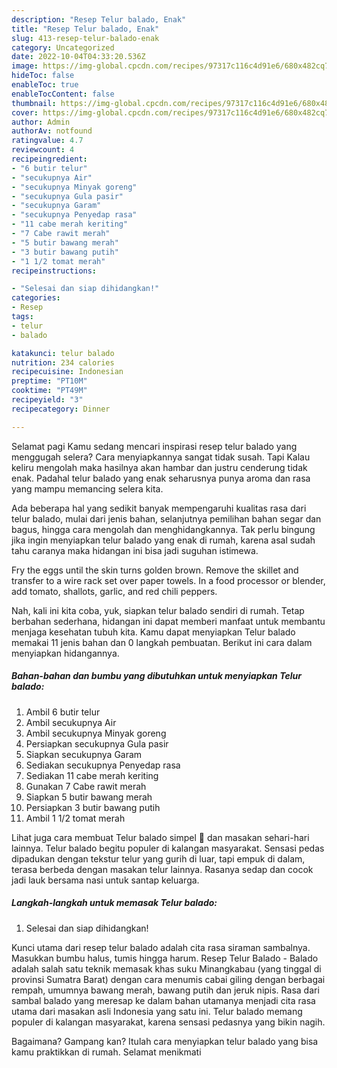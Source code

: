 ```yaml
---
description: "Resep Telur balado, Enak"
title: "Resep Telur balado, Enak"
slug: 413-resep-telur-balado-enak
category: Uncategorized
date: 2022-10-04T04:33:20.536Z
image: https://img-global.cpcdn.com/recipes/97317c116c4d91e6/680x482cq70/telur-balado-foto-resep-utama.jpg
hideToc: false
enableToc: true
enableTocContent: false
thumbnail: https://img-global.cpcdn.com/recipes/97317c116c4d91e6/680x482cq70/telur-balado-foto-resep-utama.jpg
cover: https://img-global.cpcdn.com/recipes/97317c116c4d91e6/680x482cq70/telur-balado-foto-resep-utama.jpg
author: Admin
authorAv: notfound
ratingvalue: 4.7
reviewcount: 4
recipeingredient:
- "6 butir telur"
- "secukupnya Air"
- "secukupnya Minyak goreng"
- "secukupnya Gula pasir"
- "secukupnya Garam"
- "secukupnya Penyedap rasa"
- "11 cabe merah keriting"
- "7 Cabe rawit merah"
- "5 butir bawang merah"
- "3 butir bawang putih"
- "1 1/2 tomat merah"
recipeinstructions:

- "Selesai dan siap dihidangkan!"
categories:
- Resep
tags:
- telur
- balado

katakunci: telur balado 
nutrition: 234 calories
recipecuisine: Indonesian
preptime: "PT10M"
cooktime: "PT49M"
recipeyield: "3"
recipecategory: Dinner

---
```



Selamat pagi Kamu sedang mencari inspirasi resep telur balado yang menggugah selera? Cara menyiapkannya sangat tidak susah. Tapi Kalau keliru mengolah maka hasilnya akan hambar dan justru cenderung tidak enak. Padahal telur balado yang enak seharusnya punya aroma dan rasa yang mampu memancing selera kita.


Ada beberapa hal yang sedikit banyak mempengaruhi kualitas rasa dari telur balado, mulai dari jenis bahan, selanjutnya pemilihan bahan segar dan bagus, hingga cara mengolah dan menghidangkannya. Tak perlu bingung jika ingin menyiapkan telur balado yang enak di rumah, karena asal sudah tahu caranya maka hidangan ini bisa jadi suguhan istimewa.

Fry the eggs until the skin turns golden brown. Remove the skillet and transfer to a wire rack set over paper towels. In a food processor or blender, add tomato, shallots, garlic, and red chili peppers.


Nah, kali ini kita coba, yuk, siapkan telur balado sendiri di rumah. Tetap berbahan sederhana, hidangan ini dapat memberi manfaat untuk membantu menjaga kesehatan tubuh kita. Kamu dapat menyiapkan Telur balado memakai 11 jenis bahan dan 0 langkah pembuatan. Berikut ini cara dalam menyiapkan hidangannya.

<!--inarticleads1-->

##### Bahan-bahan dan bumbu yang dibutuhkan untuk menyiapkan Telur balado:

1. Ambil 6 butir telur
1. Ambil secukupnya Air
1. Ambil secukupnya Minyak goreng
1. Persiapkan secukupnya Gula pasir
1. Siapkan secukupnya Garam
1. Sediakan secukupnya Penyedap rasa
1. Sediakan 11 cabe merah keriting
1. Gunakan 7 Cabe rawit merah
1. Siapkan 5 butir bawang merah
1. Persiapkan 3 butir bawang putih
1. Ambil 1 1/2 tomat merah


Lihat juga cara membuat Telur balado simpel 🤤 dan masakan sehari-hari lainnya. Telur balado begitu populer di kalangan masyarakat. Sensasi pedas dipadukan dengan tekstur telur yang gurih di luar, tapi empuk di dalam, terasa berbeda dengan masakan telur lainnya. Rasanya sedap dan cocok jadi lauk bersama nasi untuk santap keluarga. 

<!--inarticleads2-->

##### Langkah-langkah untuk memasak Telur balado:


1. Selesai dan siap dihidangkan!

Kunci utama dari resep telur balado adalah cita rasa siraman sambalnya. Masukkan bumbu halus, tumis hingga harum. Resep Telur Balado - Balado adalah salah satu teknik memasak khas suku Minangkabau (yang tinggal di provinsi Sumatra Barat) dengan cara menumis cabai giling dengan berbagai rempah, umumnya bawang merah, bawang putih dan jeruk nipis. Rasa dari sambal balado yang meresap ke dalam bahan utamanya menjadi cita rasa utama dari masakan asli Indonesia yang satu ini. Telur balado memang populer di kalangan masyarakat, karena sensasi pedasnya yang bikin nagih. 

Bagaimana? Gampang kan? Itulah cara menyiapkan telur balado yang bisa kamu praktikkan di rumah. Selamat menikmati
